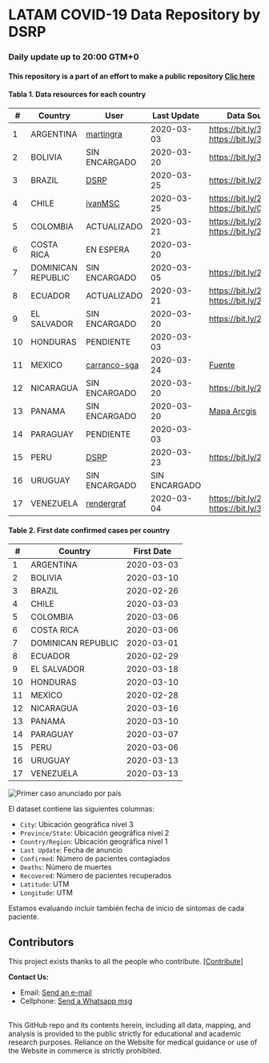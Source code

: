# LATAM COVID-19 Data Repository by DSRP

### Daily update up to 20:00 GTM+0

#### This repository is a part of an effort to make a public repository [Clic here](<[pablo.diazv@pucp.edu.pe](https://www.notion.so/covid19dsrp/Per-Covid19-20068e871337453f93172b7b52e83261)>)

#### Tabla 1. Data resources for each country

| #   | Country            | User                                                            | Last Update   | Data Sources                                                                                                         |
| --- | ------------------ | --------------------------------------------------------------- | ------------- | -------------------------------------------------------------------------------------------------------------------- |
| 1   | ARGENTINA          | [martingra](https://github.com/martingra)                       | 2020-03-03    | https://bit.ly/3aabv0y https://bit.ly/394NsPy                                                                        |
| 2   | BOLIVIA            | SIN ENCARGADO                                                   | 2020-03-20    | https://bit.ly/3bh1qz6                                                                                               |
| 3   | BRAZIL             | [DSRP](https://github.com/DataScienceResearchPeru)              | 2020-03-25    | https://bit.ly/2WuChNd                                                                                               |
| 4   | CHILE              | [ivanMSC](https://github.com/ivanMSC)                           | 2020-03-25    | https://bit.ly/2xWXhlH https://bit.ly/02Jg6JDf                                                                       |
| 5   | COLOMBIA           | ACTUALIZADO                                                     | 2020-03-21    | https://bit.ly/2xkYD9k https://bit.ly/2UsSu2U                                                                        |
| 6   | COSTA RICA         | EN ESPERA                                                       | 2020-03-20    |
| 7   | DOMINICAN REPUBLIC | SIN ENCARGADO                                                   | 2020-03-05    | https://bit.ly/2J2aBHM                                                                                               |
| 8   | ECUADOR            | ACTUALIZADO                                                     | 2020-03-21    | https://bit.ly/2J3ompB https://bit.ly/2UsK2R7                                                                        |
| 9   | EL SALVADOR        | SIN ENCARGADO                                                   | 2020-03-20    | https://bit.ly/2U7N7Hm                                                                                               |
| 10  | HONDURAS           | PENDIENTE                                                       | 2020-03-03    |
| 11  | MEXICO             | [carranco-sga](https://github.com/carranco-sga/Mexico-COVID-19) | 2020-03-24    | [Fuente](https://www.gob.mx/salud/documentos/informacion-internacional-y-nacional-sobre-nuevo-coronavirus-2019-ncov) |
| 12  | NICARAGUA          | SIN ENCARGADO                                                   | 2020-03-20    | https://bit.ly/2QQNfJB                                                                                               |
| 13  | PANAMA             | SIN ENCARGADO                                                   | 2020-03-20    | [Mapa Arcgis](https://geosocial.maps.arcgis.com/apps/opsdashboard/index.html#/2c6e932c690d467b85375af52b614472)      |
| 14  | PARAGUAY           | PENDIENTE                                                       | 2020-03-03    |
| 15  | PERU               | [DSRP](https://github.com/DataScienceResearchPeru)              | 2020-03-23    | https://bit.ly/2J5Wnpj                                                                                               |
| 16  | URUGUAY            | SIN ENCARGADO                                                   | SIN ENCARGADO |
| 17  | VENEZUELA          | [rendergraf](https://github.com/rendergraf)                     | 2020-03-04    | https://bit.ly/2J3E0Br https://bit.ly/3acdykY                                                                        |

#### Table 2. First date confirmed cases per country

| #   | Country            | First Date |
| --- | ------------------ | ---------- |
| 1   | ARGENTINA          | 2020-03-03 |
| 2   | BOLIVIA            | 2020-03-10 |
| 3   | BRAZIL             | 2020-02-26 |
| 4   | CHILE              | 2020-03-03 |
| 5   | COLOMBIA           | 2020-03-06 |
| 6   | COSTA RICA         | 2020-03-06 |
| 7   | DOMINICAN REPUBLIC | 2020-03-01 |
| 8   | ECUADOR            | 2020-02-29 |
| 9   | EL SALVADOR        | 2020-03-18 |
| 10  | HONDURAS           | 2020-03-10 |
| 11  | MEXICO             | 2020-02-28 |
| 12  | NICARAGUA          | 2020-03-16 |
| 13  | PANAMA             | 2020-03-10 |
| 14  | PARAGUAY           | 2020-03-07 |
| 15  | PERU               | 2020-03-06 |
| 16  | URUGUAY            | 2020-03-13 |
| 17  | VENEZUELA          | 2020-03-13 |

![Primer caso anunciado por país](https://imgur.com/uurPLNl.jpg)

El dataset contiene las siguientes columnas:

- `City`: Ubicación geográfica nivel 3
- `Province/State`: Ubicación geográfica nivel 2
- `Country/Region`: Ubicación geográfica nivel 1
- `Last Update`: Fecha de anuncio
- `Confirmed`: Número de pacientes contagiados
- `Deaths`: Número de muertes
- `Recovered`: Número de pacientes recuperados
- `Latitude`: UTM
- `Longitude`: UTM

Estamos evaluando incluir también fecha de inicio de síntomas de cada paciente.

## Contributors

This project exists thanks to all the people who contribute. [[Contribute](.github/CONTRIBUTING.md)]

<b>Contact Us: </b><br>

- Email: [Send an e-mail](pablo.diazv@pucp.edu.pe)
- Cellphone: [Send a Whatsapp msg](https://api.whatsapp.com/send?phone=51938438089&text=Hi,%20I%27m%20comming%20from%20Github)
  <br><br>

This GitHub repo and its contents herein, including all data, mapping, and analysis is provided to the public strictly for educational and academic research purposes. Reliance on the Website for medical guidance or use of the Website in commerce is strictly prohibited.
